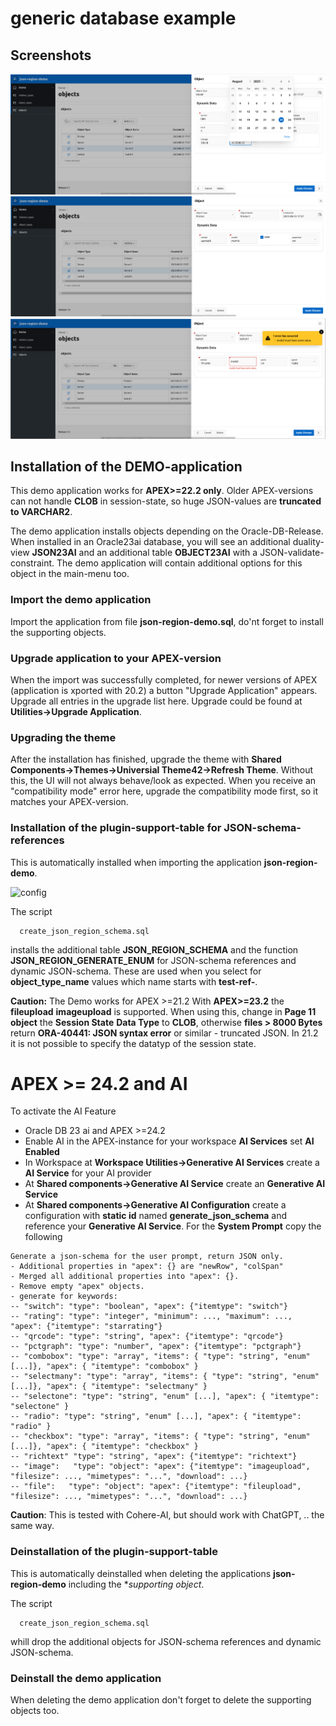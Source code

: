 # generic database example

## Screenshots
![Server](server.png)
![Printer](printer.png)
![Switch](switch.png)



## Installation of the DEMO-application

This demo application works for **APEX>=22.2 only**.
Older APEX-versions can not handle **CLOB** in session-state, so huge JSON-values are **truncated to VARCHAR2**.

The demo application installs objects depending on the Oracle-DB-Release.
When  installed in an Oracle23ai database, you will see an additional duality-view **JSON23AI** and an additional table **OBJECT23AI** with a JSON-validate-constraint.
The demo application will contain additional options for this object in the main-menu too.

### Import the demo application

Import the application from file **json-region-demo.sql**, do'nt forget to install the supporting objects.

### Upgrade application to your APEX-version

When the import was successfully completed, for newer versions of APEX (application is xported with 20.2) a button "Upgrade Application" appears. Upgrade all entries in the upgrade list here.
Upgrade could be found at **Utilities->Upgrade Application**.

### Upgrading the theme

After the installation has finished, upgrade the theme with **Shared Components->Themes->Universial Theme42->Refresh Theme**.
Without this, the UI will not always behave/look as expected.
When you receive an "compatibility mode" error here, upgrade the compatibility mode first, so it matches your APEX-version.  

### Installation of the plugin-support-table for JSON-schema-references

This is automatically installed when importing the application **json-region-demo**.

![config](region-config-0.png)

The script 
```
  create_json_region_schema.sql
```

installs the additional table **JSON_REGION_SCHEMA** and the function **JSON_REGION_GENERATE_ENUM** for JSON-schema references and dynamic JSON-schema.
These are used when you select for **object_type_name** values which name starts with **test-ref-**.

**Caution:** The Demo works for APEX >=21.2
With **APEX>=23.2** the **fileupload** **imageupload** is supported. When using this, change in **Page 11 object** the **Session State** **Data Type** to **CLOB**, otherwise **files > 8000 Bytes** return **ORA-40441: JSON syntax error** or similar - truncated JSON.
In 21.2 it is not possible to specify the datatyp of the session state.

# APEX >= 24.2 and AI

To activate the AI Feature
- Oracle DB 23 ai and APEX >=24.2
- Enable AI in the APEX-instance for your workspace **AI Services** set **AI Enabled**
- In Workspace at **Workspace Utilities->Generative AI Services** create a **AI Service** for your AI provider 
- At **Shared components->Generative AI Service** create an **Generative AI Service**
- At **Shared components->Generative AI Configuration** create a configuration with **static id** named **generate_json_schema** and reference your **Generative AI Service**. For the **System Prompt** copy the following 

```
Generate a json-schema for the user prompt, return JSON only.
- Additional properties in "apex": {} are "newRow", "colSpan" 
- Merged all additional properties into "apex": {}.
- Remove empty "apex" objects.
- generate for keywords:
-- "switch": "type": "boolean", "apex": {"itemtype": "switch"}
-- "rating": "type": "integer", "minimum": ..., "maximum": ..., "apex": {"itemtype": "starrating"}
-- "qrcode": "type": "string", "apex": {"itemtype": "qrcode"}
-- "pctgraph": "type": "number", "apex": {"itemtype": "pctgraph"}
-- "combobox": "type": "array", "items": { "type": "string", "enum" [...]}, "apex": { "itemtype": "combobox" }
-- "selectmany": "type": "array", "items": { "type": "string", "enum" [...]}, "apex": { "itemtype": "selectmany" }
-- "selectone": "type": "string", "enum" [...], "apex": { "itemtype": "selectone" }
-- "radio": "type": "string", "enum" [...], "apex": { "itemtype": "radio" }
-- "checkbox": "type": "array", "items": { "type": "string", "enum" [...]}, "apex": { "itemtype": "checkbox" }
-- "richtext" "type": "string", "apex": {"itemtype": "richtext"}
-- "image":   "type": "object": "apex": {"itemtype": "imageupload", "filesize": ..., "mimetypes": "...", "download": ...}
-- "file":   "type": "object": "apex": {"itemtype": "fileupload", "filesize": ..., "mimetypes": "...", "download": ...}
```

**Caution**: This is tested with Cohere-AI, but should work with ChatGPT, .. the same way.

### Deinstallation of the plugin-support-table

This is automatically deinstalled when deleting the applications  **json-region-demo** including the **supporting object*.

The script 
```
  create_json_region_schema.sql
```
whill drop the additional objects for JSON-schema references and dynamic JSON-schema.

### Deinstall the demo application

When deleting the demo application don't forget to delete the supporting objects too.

